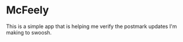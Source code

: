# McFeely

This is a simple app that is helping me verify the postmark updates I'm making to swoosh.